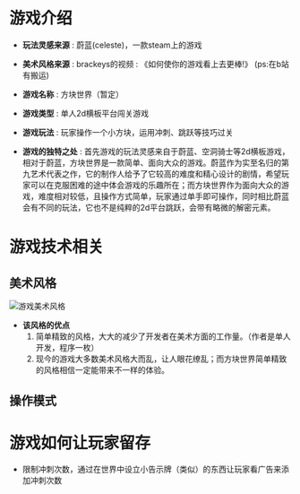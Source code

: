 # 游戏介绍

* **玩法灵感来源** : 蔚蓝(celeste)，一款steam上的游戏
* **美术风格来源** : brackeys的视频 : 《如何使你的游戏看上去更棒!》 (ps:在b站有搬运)

* **游戏名称** : 方块世界（暂定）

* **游戏类型** : 单人2d横板平台闯关游戏

* **游戏玩法** : 玩家操作一个小方块，运用冲刺、跳跃等技巧过关
* **游戏的独特之处** : 首先游戏的玩法灵感来自于蔚蓝、空洞骑士等2d横板游戏，相对于蔚蓝，方块世界是一款简单、面向大众的游戏。蔚蓝作为实至名归的第九艺术代表之作，它的制作人给予了它较高的难度和精心设计的剧情，希望玩家可以在克服困难的途中体会游戏的乐趣所在；而方块世界作为面向大众的游戏，难度相对较低，且操作方式简单，玩家通过单手即可操作，同时相比蔚蓝会有不同的玩法，它也不是纯粹的2d平台跳跃，会带有略微的解密元素。

# 游戏技术相关

## 美术风格

![游戏美术风格](E:\User\Desktop\方块世界_项目开发\游戏美术风格.png)

* **该风格的优点** 
  1. 简单精致的风格，大大的减少了开发者在美术方面的工作量。（作者是单人开发，程序一枚）
  2. 现今的游戏大多数美术风格大而乱，让人眼花缭乱；而方块世界简单精致的风格相信一定能带来不一样的体验。

## 操作模式

# 游戏如何让玩家留存

* 限制冲刺次数，通过在世界中设立小告示牌（类似）的东西让玩家看广告来添加冲刺次数

